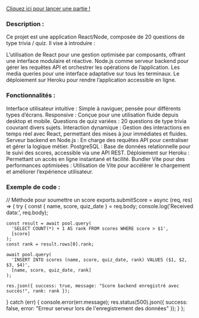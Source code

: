 [Cliquez ici pour lancer une partie !](https://quiz-rock-a9f8a58b7c61.herokuapp.com/)

### Description :
Ce projet est une application React/Node, composée de 20 questions de type trivia / quiz.
Il vise à introduire :

L’utilisation de React pour une gestion optimisée par composants, offrant une interface modulaire et réactive.
Node.js comme serveur backend pour gérer les requêtes API et orchestrer les opérations de l’application.
Les media queries pour une interface adaptative sur tous les terminaux.
Le déploiement sur Heroku pour rendre l’application accessible en ligne.

### Fonctionnalités :
Interface utilisateur intuitive : Simple à naviguer, pensée pour différents types d’écrans.
Responsive : Conçue pour une utilisation fluide depuis desktop et mobile.
Questions de quiz variées : 20 questions de type trivia couvrant divers sujets.
Interaction dynamique : Gestion des interactions en temps réel avec React, permettant des mises à jour immédiates et fluides.
Serveur backend en Node.js : En charge des requêtes API pour centraliser et gérer la logique métier.
PostgreSQL : Base de données relationnelle pour le suivi des scores, accessible via une API REST.
Déploiement sur Heroku : Permettant un accès en ligne instantané et facilité.
Bundler Vite pour des performances optimisées : Utilisation de Vite pour accélérer le chargement et améliorer l’expérience utilisateur.

### Exemple de code :

// Méthode pour soumettre un score
exports.submitScore = async (req, res) => {
  try {
    const { name, score, quiz_date } = req.body;
    console.log('Received data:', req.body);

    const result = await pool.query(
      'SELECT COUNT(*) + 1 AS rank FROM scores WHERE score > $1',
      [score]
    );
    const rank = result.rows[0].rank;

    await pool.query(
      'INSERT INTO scores (name, score, quiz_date, rank) VALUES ($1, $2, $3, $4)',
      [name, score, quiz_date, rank]
    );

    res.json({ success: true, message: "Score backend enregistré avec succès!", rank: rank });
  } catch (err) {
    console.error(err.message);
    res.status(500).json({ success: false, error: "Erreur serveur lors de l'enregistrement des données" });
  }
};



